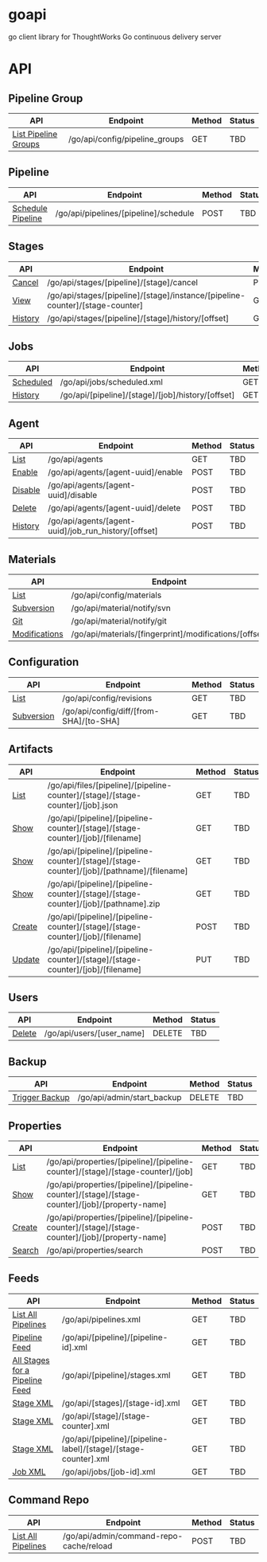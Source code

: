 # goapi
go client library for ThoughtWorks Go continuous delivery server


# API

## Pipeline Group

| API | Endpoint | Method | Status |
| --- | ------ | ------ | ------ | 
| [List Pipeline Groups](http://www.go.cd/documentation/user/current/api/pipeline_group_api.html) | /go/api/config/pipeline_groups | GET | TBD | 


## Pipeline

| API | Endpoint | Method | Status |
| --- | ------ | ------ | ------ | 
| [Schedule Pipeline](http://www.go.cd/documentation/user/current/api/pipeline_api.html) | /go/api/pipelines/\[pipeline\]/schedule | POST | TBD | 

## Stages

| API | Endpoint | Method | Status |
| --- | ------ | ------ | ------ | 
| [Cancel](http://www.go.cd/documentation/user/current/api/stages_api.html) | /go/api/stages/\[pipeline\]/\[stage\]/cancel | POST | TBD | 
| [View](http://www.go.cd/documentation/user/current/api/stages_api.html) | /go/api/stages/\[pipeline\]/\[stage\]/instance/\[pipeline-counter\]/\[stage-counter\] | GET | TBD | 
| [History](http://www.go.cd/documentation/user/current/api/stages_api.html) | /go/api/stages/\[pipeline\]/\[stage\]/history/\[offset\] | GET | TBD | 

## Jobs

| API | Endpoint | Method | Status |
| --- | ------ | ------ | ------ | 
| [Scheduled](http://www.go.cd/documentation/user/current/api/jobs_api.html) | /go/api/jobs/scheduled.xml | GET | TBD | 
| [History](http://www.go.cd/documentation/user/current/api/jobs_api.html) | /go/api/\[pipeline\]/\[stage\]/\[job\]/history/\[offset\] | GET | TBD | 

## Agent

| API | Endpoint | Method | Status |
| --- | ------ | ------ | ------ | 
| [List](http://www.go.cd/documentation/user/current/api/agent_api.html) | /go/api/agents | GET | TBD | 
| [Enable](http://www.go.cd/documentation/user/current/api/agent_api.html) | /go/api/agents/\[agent-uuid\]/enable | POST | TBD | 
| [Disable](http://www.go.cd/documentation/user/current/api/agent_api.html) | /go/api/agents/\[agent-uuid\]/disable | POST | TBD | 
| [Delete](http://www.go.cd/documentation/user/current/api/agent_api.html) | /go/api/agents/\[agent-uuid\]/delete | POST | TBD | 
| [History](http://www.go.cd/documentation/user/current/api/agent_api.html) | /go/api/agents/\[agent-uuid\]/job_run_history/\[offset\] | POST | TBD | 

## Materials

| API | Endpoint | Method | Status |
| --- | ------ | ------ | ------ | 
| [List](http://www.go.cd/documentation/user/current/api/materials_api.html) | /go/api/config/materials | GET | TBD | 
| [Subversion](http://www.go.cd/documentation/user/current/api/materials_api.html) | /go/api/material/notify/svn | POST | TBD | 
| [Git](http://www.go.cd/documentation/user/current/api/materials_api.html) | /go/api/material/notify/git | POST | TBD | 
| [Modifications](http://www.go.cd/documentation/user/current/api/materials_api.html) | /go/api/materials/\[fingerprint\]/modifications/\[offset\] | POST | TBD | 

## Configuration

| API | Endpoint | Method | Status |
| --- | ------ | ------ | ------ | 
| [List](http://www.go.cd/documentation/user/current/api/configuration_api.html) | /go/api/config/revisions | GET | TBD | 
| [Subversion](http://www.go.cd/documentation/user/current/api/configuration_api.html) | /go/api/config/diff/\[from-SHA\]/\[to-SHA\] | GET | TBD | 

## Artifacts

| API | Endpoint | Method | Status |
| --- | ------ | ------ | ------ | 
| [List](http://www.go.cd/documentation/user/current/api/artifacts_api.html) | /go/api/files/\[pipeline\]/\[pipeline-counter\]/\[stage\]/\[stage-counter\]/\[job\].json | GET | TBD | 
| [Show](http://www.go.cd/documentation/user/current/api/artifacts_api.html) | /go/api/\[pipeline\]/\[pipeline-counter\]/\[stage\]/\[stage-counter\]/\[job\]/\[filename\] | GET | TBD | 
| [Show](http://www.go.cd/documentation/user/current/api/artifacts_api.html) | /go/api/\[pipeline\]/\[pipeline-counter\]/\[stage\]/\[stage-counter\]/\[job\]/\[pathname\]/\[filename\] | GET | TBD | 
| [Show](http://www.go.cd/documentation/user/current/api/artifacts_api.html) | /go/api/\[pipeline\]/\[pipeline-counter\]/\[stage\]/\[stage-counter\]/\[job\]/\[pathname\].zip | GET | TBD | 
| [Create](http://www.go.cd/documentation/user/current/api/artifacts_api.html) | /go/api/\[pipeline\]/\[pipeline-counter\]/\[stage\]/\[stage-counter\]/\[job\]/\[filename\] | POST | TBD | 
| [Update](http://www.go.cd/documentation/user/current/api/artifacts_api.html) | /go/api/\[pipeline\]/\[pipeline-counter\]/\[stage\]/\[stage-counter\]/\[job\]/\[filename\] | PUT | TBD | 

## Users

| API | Endpoint | Method | Status |
| --- | ------ | ------ | ------ | 
| [Delete](http://www.go.cd/documentation/user/current/api/users_api.html) | /go/api/users/\[user_name\] | DELETE | TBD | 

## Backup

| API | Endpoint | Method | Status |
| --- | ------ | ------ | ------ | 
| [Trigger Backup](http://www.go.cd/documentation/user/current/api/backup_api.html) | /go/api/admin/start_backup | DELETE | TBD | 

## Properties

| API | Endpoint | Method | Status |
| --- | ------ | ------ | ------ | 
| [List](http://www.go.cd/documentation/user/current/api/properties_api.html) | /go/api/properties/\[pipeline\]/\[pipeline-counter\]/\[stage\]/\[stage-counter\]/\[job\] | GET | TBD | 
| [Show](http://www.go.cd/documentation/user/current/api/properties_api.html) | /go/api/properties/\[pipeline\]/\[pipeline-counter\]/\[stage\]/\[stage-counter\]/\[job\]/\[property-name\] | GET | TBD | 
| [Create](http://www.go.cd/documentation/user/current/api/properties_api.html) | /go/api/properties/\[pipeline\]/\[pipeline-counter\]/\[stage\]/\[stage-counter\]/\[job\]/\[property-name\] | POST | TBD | 
| [Search](http://www.go.cd/documentation/user/current/api/properties_api.html) | /go/api/properties/search | POST | TBD | 

## Feeds

| API | Endpoint | Method | Status |
| --- | ------ | ------ | ------ | 
| [List All Pipelines](http://www.go.cd/documentation/user/current/api/feeds_api.html) | /go/api/pipelines.xml | GET | TBD | 
| [Pipeline Feed](http://www.go.cd/documentation/user/current/api/feeds_api.html) | /go/api/\[pipeline\]/\[pipeline-id\].xml | GET | TBD | 
| [All Stages for a Pipeline Feed](http://www.go.cd/documentation/user/current/api/feeds_api.html) | /go/api/\[pipeline\]/stages.xml | GET | TBD | 
| [Stage XML](http://www.go.cd/documentation/user/current/api/feeds_api.html) | /go/api/\[stages\]/\[stage-id\].xml | GET | TBD | 
| [Stage XML](http://www.go.cd/documentation/user/current/api/feeds_api.html) | /go/api/\[stage\]/\[stage-counter\].xml | GET | TBD | 
| [Stage XML](http://www.go.cd/documentation/user/current/api/feeds_api.html) | /go/api/\[pipeline\]/\[pipeline-label\]/\[stage\]/\[stage-counter\].xml | GET | TBD | 
| [Job XML](http://www.go.cd/documentation/user/current/api/feeds_api.html) | /go/api/jobs/\[job-id\].xml | GET | TBD | 

## Command Repo

| API | Endpoint | Method | Status |
| --- | ------ | ------ | ------ | 
| [List All Pipelines](http://www.go.cd/documentation/user/current/api/command_repo_api.html) | /go/api/admin/command-repo-cache/reload | POST | TBD | 

